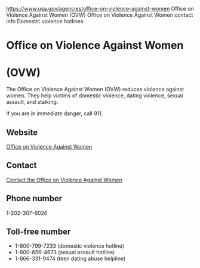 

https://www.usa.gov/agencies/office-on-violence-against-women
Office on Violence Against Women (OVW)
Office on Violence Against Women contact info
Domestic violence hotlines

# Office on Violence Against Women  
(OVW)  
======================================

The Office on Violence Against Women (OVW) reduces violence against women. They help victims of domestic violence, dating violence, sexual assault, and stalking.

If you are in immediate danger, call 911.

Website
-------

[Office on Violence Against Women](https://www.justice.gov/ovw)

Contact
-------

[Contact the Office on Violence Against Women](https://www.justice.gov/ovw/contact-ovw)

Phone number
------------

1-202-307-6026

Toll-free number
----------------

* 1-800-799-7233 (domestic violence hotline)
* 1-800-656-4673 (sexual assault hotline)
* 1-866-331-9474 (teen dating abuse helpline)
